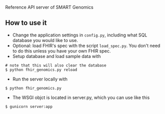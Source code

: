 Reference API server of SMART Genomics

## How to use it
* Change the application settings in `config.py`, including what SQL database you would like to use.
* Optional: load FHIR's spec with the script `load_spec.py`.
You don't need to do this unless you have your own FHIR spec.
* Setup database and load sample data with
```
# note that this will also clear the database
$ python fhir_genomics.py reload
```
* Run the server locally with
```
$ python fhir_genomics.py
```
* The WSGI objct is located in server.py, which you can use like this
```
$ gunicorn server:app 
```

